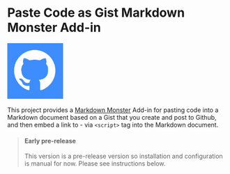 ﻿# Paste Code as Gist Markdown Monster Add-in

<img src="PasteCodeAsGistAddin\icon.png" width="128" />

This project provides a [Markdown Monster](https://markdownmonster.west-wind.com) Add-in for pasting code into a Markdown document based on a Gist that you create and post to Github, and then embed a link to - via `<script>` tag into the Markdown document.

> #### Early pre-release
> This version is a pre-release version so installation and configuration is manual for now. Please see instructions below.
